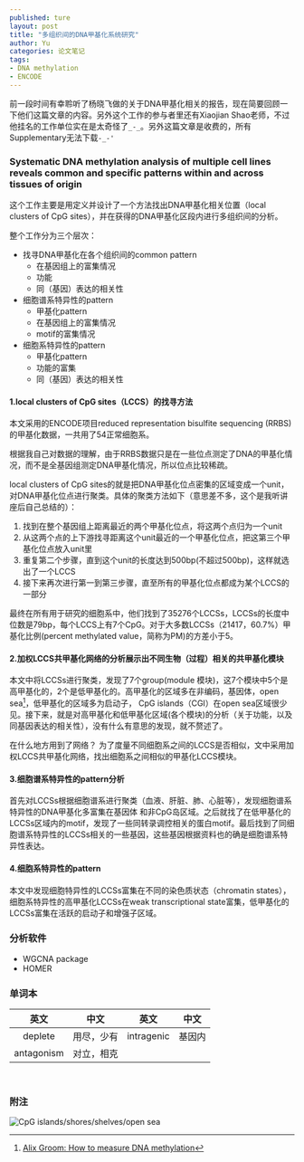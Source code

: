 ```yaml
---
published: ture
layout: post
title: "多组织间的DNA甲基化系统研究"
author: Yu
categories: 论文笔记
tags:
- DNA methylation
- ENCODE
---
```


前一段时间有幸聆听了杨晓飞做的关于DNA甲基化相关的报告，现在简要回顾一下他们这篇文章的内容。另外这个工作的参与者里还有Xiaojian Shao老师，不过他挂名的工作单位实在是太奇怪了`_-_`。另外这篇文章是收费的，所有Supplementary无法下载`-_-'`

### Systematic DNA methylation analysis of multiple cell lines reveals common and specific patterns within and across tissues of origin

这个工作主要是用定义并设计了一个方法找出DNA甲基化相关位置（local clusters of CpG sites），并在获得的DNA甲基化区段内进行多组织间的分析。

整个工作分为三个层次：

- 找寻DNA甲基化在各个组织间的common pattern
  * 在基因组上的富集情况
  * 功能
  * 同（基因）表达的相关性
- 细胞谱系特异性的pattern
  * 甲基化pattern
  * 在基因组上的富集情况
  * motif的富集情况
- 细胞系特异性的pattern
  * 甲基化pattern
  * 功能的富集
  * 同（基因）表达的相关性

#### 1.local clusters of CpG sites（LCCS）的找寻方法

本文采用的ENCODE项目reduced representation bisulfite sequencing (RRBS)的甲基化数据，一共用了54正常细胞系。

根据我自己对数据的理解，由于RRBS数据只是在一些位点测定了DNA的甲基化情况，而不是全基因组测定DNA甲基化情况，所以位点比较稀疏。

local clusters of CpG sites的就是把DNA甲基化位点密集的区域变成一个unit，对DNA甲基化位点进行聚类。具体的聚类方法如下（意思差不多，这个是我听讲座后自己总结的）：

1. 找到在整个基因组上距离最近的两个甲基化位点，将这两个点归为一个unit
2. 从这两个点的上下游找寻距离这个unit最近的一个甲基化位点，把这第三个甲基化位点放入unit里
3. 重复第二个步骤，直到这个unit的长度达到500bp(不超过500bp)，这样就选出了一个LCCS
4. 接下来再次进行第一到第三步骤，直至所有的甲基化位点都成为某个LCCS的一部分

最终在所有用于研究的细胞系中，他们找到了35276个LCCSs，LCCSs的长度中位数是79bp，每个LCCS上有7个CpG。对于大多数LCCSs（21417，60.7%）甲基化比例(percent methylated value，简称为PM)的方差小于5。

#### 2.加权LCCS共甲基化网络的分析展示出不同生物（过程）相关的共甲基化模块

本文中将LCCSs进行聚类，发现了7个group(module 模块)，这7个模块中5个是高甲基化的，2个是低甲基化的。高甲基化的区域多在非编码，基因体，open sea[^1]，低甲基化的区域多为启动子， CpG islands（CGI）在open sea区域很少见。接下来，就是对高甲基化和低甲基化区域(各个模块)的分析（关于功能，以及同基因表达的相关性），没有什么有意思的发现，就不赘述了。

在什么地方用到了网络？ 为了度量不同细胞系之间的LCCS是否相似，文中采用加权LCCS共甲基化网络，找出细胞系之间相似的甲基化LCCS模块。

#### 3.细胞谱系特异性的pattern分析

首先对LCCSs根据细胞谱系进行聚类（血液、肝脏、肺、心脏等），发现细胞谱系特异性的DNA甲基化多富集在基因体 和非CpG岛区域。之后就找了在低甲基化的LCCSs区域内的motif，发现了一些同转录调控相关的蛋白motif。最后找到了同细胞谱系特异性的LCCSs相关的一些基因，这些基因根据资料也的确是细胞谱系特异性表达。

#### 4.细胞系特异性的pattern

本文中发现细胞特异性的LCCSs富集在不同的染色质状态（chromatin states），细胞系特异性的高甲基化LCCSs在weak transcriptional state富集，低甲基化的LCCSs富集在活跃的启动子和增强子区域。

### 分析软件

- WGCNA package
- HOMER

### 单词本

|英文|中文|英文|中文|
|:----:|:----:|:----:|:----:|
|deplete|用尽，少有|intragenic|基因内|
|antagonism|对立，相克|||

<br />

### 附注

[^1]: [Alix Groom: How to measure DNA methylation](http://www.bristol.ac.uk/caite/geocode/newcastleshortcourse/howtomeasuredna.pdf)

![CpG islands/shores/shelves/open sea](http://i.imgur.com/TFVakGv.png)


